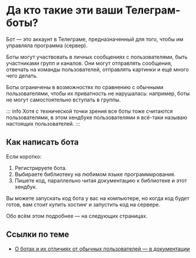 # Да кто такие эти ваши Телеграм-боты?

Бот — это аккаунт в Телеграме, предназначенный для того, чтобы им управляла программа (сервер).

Боты могут участвовать в личных сообщениях с пользователями, быть участниками групп и каналов. Они могут отправлять
сообщения, отвечать на команды пользователей, отправлять картинки и ещё много чего делать.

Боты ограничены в возможностях по сравнению с обычными пользователями, чтобы их приватность не нарушалась:
например, боты не могут самостоятельно вступать в группы.

::: info
Хотя с технической точки зрения все боты тоже считаются пользователями, в этом хендбуке пользователями я всё-таки называю
настоящих пользователей.
:::

## Как написать бота

Если коротко:

1. Регистрируете бота.
2. Выбираете библиотеку на любимом языке программирования.
3. Пишете код, параллельно читая документацию к библиотеке и этот хендбук.

Вы можете запускать код бота у вас на компьютере, но когда код будет готов, вам стоит купить хостинг и запустить код на
сервере.

Обо всём этом подробнее — на следующих страницах.

## Ссылки по теме

- [О ботах и их отличиях от обычных пользователей — в документации](https://core.telegram.org/bots#how-do-bots-work)
